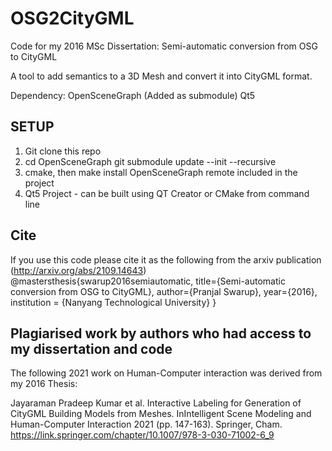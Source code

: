 # **OSG2CityGML** #


Code for my 2016 MSc Dissertation: Semi-automatic conversion from OSG to CityGML

A tool to add semantics to a 3D Mesh and convert it into CityGML format.

Dependency:
OpenSceneGraph (Added as submodule)
Qt5


## SETUP  ##
1. Git clone this repo
2. cd OpenSceneGraph
    git submodule update --init --recursive
3. cmake, then make install OpenSceneGraph remote included in the project
4. Qt5 Project - can be built using QT Creator or CMake from command line

## Cite ##
If you use this code please cite it as the following from the arxiv publication (http://arxiv.org/abs/2109.14643)
@mastersthesis{swarup2016semiautomatic,
      title={Semi-automatic conversion from OSG to CityGML}, 
      author={Pranjal Swarup},
      year={2016},
      institution = {Nanyang Technological University}
}

## Plagiarised work by authors who had access to my dissertation and code ##
The following 2021 work on Human-Computer interaction was derived from my 2016 Thesis:

Jayaraman Pradeep Kumar et al. Interactive Labeling for Generation of CityGML Building Models from Meshes. InIntelligent Scene Modeling and Human-Computer Interaction 2021 (pp. 147-163). Springer, Cham.
https://link.springer.com/chapter/10.1007/978-3-030-71002-6_9
